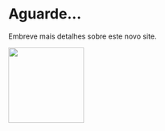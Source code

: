 <h1>Aguarde...</h1>
<p>Embreve mais detalhes sobre este novo site.</p>
<img src=¨https://www.blogson.com.br/wp-content/uploads/2017/10/loading-gif-transparent-10.gif¨ height="150" />
